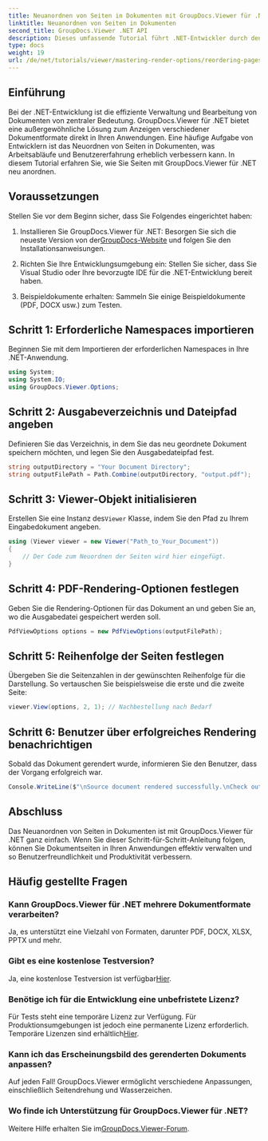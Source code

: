 ```yaml
---
title: Neuanordnen von Seiten in Dokumenten mit GroupDocs.Viewer für .NET
linktitle: Neuanordnen von Seiten in Dokumenten
second_title: GroupDocs.Viewer .NET API
description: Dieses umfassende Tutorial führt .NET-Entwickler durch den Prozess der Neuanordnung von Seiten in verschiedenen Dokumentformaten mit GroupDocs.Viewer für .NET.
type: docs
weight: 19
url: /de/net/tutorials/viewer/mastering-render-options/reordering-pages-in-document/
---
```

## Einführung

Bei der .NET-Entwicklung ist die effiziente Verwaltung und Bearbeitung von Dokumenten von zentraler Bedeutung. GroupDocs.Viewer für .NET bietet eine außergewöhnliche Lösung zum Anzeigen verschiedener Dokumentformate direkt in Ihren Anwendungen. Eine häufige Aufgabe von Entwicklern ist das Neuordnen von Seiten in Dokumenten, was Arbeitsabläufe und Benutzererfahrung erheblich verbessern kann. In diesem Tutorial erfahren Sie, wie Sie Seiten mit GroupDocs.Viewer für .NET neu anordnen.

## Voraussetzungen

Stellen Sie vor dem Beginn sicher, dass Sie Folgendes eingerichtet haben:

1.  Installieren Sie GroupDocs.Viewer für .NET: Besorgen Sie sich die neueste Version von der[GroupDocs-Website](https://releases.groupdocs.com/viewer/net/) und folgen Sie den Installationsanweisungen.
   
2. Richten Sie Ihre Entwicklungsumgebung ein: Stellen Sie sicher, dass Sie Visual Studio oder Ihre bevorzugte IDE für die .NET-Entwicklung bereit haben.

3. Beispieldokumente erhalten: Sammeln Sie einige Beispieldokumente (PDF, DOCX usw.) zum Testen.

## Schritt 1: Erforderliche Namespaces importieren

Beginnen Sie mit dem Importieren der erforderlichen Namespaces in Ihre .NET-Anwendung.

```csharp
using System;
using System.IO;
using GroupDocs.Viewer.Options;
```

## Schritt 2: Ausgabeverzeichnis und Dateipfad angeben

Definieren Sie das Verzeichnis, in dem Sie das neu geordnete Dokument speichern möchten, und legen Sie den Ausgabedateipfad fest.

```csharp
string outputDirectory = "Your Document Directory";
string outputFilePath = Path.Combine(outputDirectory, "output.pdf");
```

## Schritt 3: Viewer-Objekt initialisieren

 Erstellen Sie eine Instanz des`Viewer` Klasse, indem Sie den Pfad zu Ihrem Eingabedokument angeben.

```csharp
using (Viewer viewer = new Viewer("Path_to_Your_Document"))
{
    // Der Code zum Neuordnen der Seiten wird hier eingefügt.
}
```

## Schritt 4: PDF-Rendering-Optionen festlegen

Geben Sie die Rendering-Optionen für das Dokument an und geben Sie an, wo die Ausgabedatei gespeichert werden soll.

```csharp
PdfViewOptions options = new PdfViewOptions(outputFilePath);
```

## Schritt 5: Reihenfolge der Seiten festlegen

Übergeben Sie die Seitenzahlen in der gewünschten Reihenfolge für die Darstellung. So vertauschen Sie beispielsweise die erste und die zweite Seite:

```csharp
viewer.View(options, 2, 1); // Nachbestellung nach Bedarf
```

## Schritt 6: Benutzer über erfolgreiches Rendering benachrichtigen

Sobald das Dokument gerendert wurde, informieren Sie den Benutzer, dass der Vorgang erfolgreich war.

```csharp
Console.WriteLine($"\nSource document rendered successfully.\nCheck output in {outputDirectory}.");
```

## Abschluss

Das Neuanordnen von Seiten in Dokumenten ist mit GroupDocs.Viewer für .NET ganz einfach. Wenn Sie dieser Schritt-für-Schritt-Anleitung folgen, können Sie Dokumentseiten in Ihren Anwendungen effektiv verwalten und so Benutzerfreundlichkeit und Produktivität verbessern.

## Häufig gestellte Fragen

### Kann GroupDocs.Viewer für .NET mehrere Dokumentformate verarbeiten?
Ja, es unterstützt eine Vielzahl von Formaten, darunter PDF, DOCX, XLSX, PPTX und mehr.

### Gibt es eine kostenlose Testversion?
 Ja, eine kostenlose Testversion ist verfügbar[Hier](https://releases.groupdocs.com/).

### Benötige ich für die Entwicklung eine unbefristete Lizenz?
 Für Tests steht eine temporäre Lizenz zur Verfügung. Für Produktionsumgebungen ist jedoch eine permanente Lizenz erforderlich. Temporäre Lizenzen sind erhältlich[Hier](https://purchase.groupdocs.com/temporary-license/).

### Kann ich das Erscheinungsbild des gerenderten Dokuments anpassen?
Auf jeden Fall! GroupDocs.Viewer ermöglicht verschiedene Anpassungen, einschließlich Seitendrehung und Wasserzeichen.

### Wo finde ich Unterstützung für GroupDocs.Viewer für .NET?
 Weitere Hilfe erhalten Sie im[GroupDocs.Viewer-Forum](https://forum.groupdocs.com/c/viewer/9).